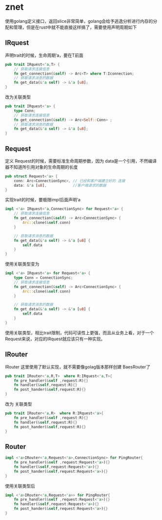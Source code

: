 # znet
使用golang定义接口，返回slice非常简单，golang会给予逃逸分析进行内存的分配和管理，但是在rust中就不能直接这样搞了，需要使用声明周期如下

## IRquest

声明trait的时候，生命周期‘a，要在T前面
```rust
pub trait IRquest<'a,T> {
    // 获取请求连接信息
    fn get_connection(&self) -> Arc<T> where T:Iconnection;
    // 获取请求消息的数据
    fn get_data(&'a self) -> &'a [u8];
}

```

改为关联类型
```rust
pub trait IRquest<'a> {
    type Conn;
    // 获取请求连接信息
    fn get_connection(&self) -> Arc<Self::Conn> ;
    // 获取请求消息的数据
    fn get_data(&'a self) -> &'a [u8];
}
```

## Request

定义 Request的时候，需要标准生命周期参数，因为 data是一个引用，不然编译器不知道所引用对象的生命周期的长度
```rust
pub struct Request<'a> {
    conn: Arc<ConnectionSync>, // 已经和客户端建立好的 连接
    data: &'a [u8],            //客户端请求的数据
}
```

实现trait的时候，要极限impl后面声明‘a
```rust
impl <'a> IRquest<'a,ConnectionSync> for Request<'a> {
    // 获取请求连接信息
    fn get_connection(&self) -> Arc<ConnectionSync> {
        Arc::clone(&self.conn)
    }

    // 获取请求消息的数据
    fn get_data(&'a self) -> &'a [u8] {
        self.data
    }
}
```

使用关联类型变为
```rust
impl <'a> IRquest<'a> for Request<'a> {
    type Conn = ConnectionSync;
    // 获取请求连接信息
    fn get_connection(&self) -> Arc<ConnectionSync> {
        Arc::clone(&self.conn)
    }

    // 获取请求消息的数据
    fn get_data(&'a self) -> &'a [u8] {
        self.data
    }
}
```
使用关联类型，相比trait限制，代码可读性上更强，而且从业务上看，对于一个Request来说，对应的IRquest就应该只有一种实现。


## IRouter

IRouter 这里使用了默认实现，就不需要像golag版本那样创建 BaesRouter了
```rust
pub trait IRouter<'a,R,T>  where R:IRquest<'a,T>{
    fn pre_handler(&self ,request:R){}
    fn handler(&self,request:R){}
    fn post_hander(&self,request:R){}
}
```

改为 关联类型
```rust
pub trait IRouter<'a,R>  where R:IRquest<'a>{
    fn pre_handler(&self ,request:R){}
    fn handler(&self,request:R){}
    fn post_hander(&self,request:R){}
}
```

## Router

```rust
impl <'a>IRouter<'a,Request<'a>,ConnectionSync> for PingRouter{
    fn pre_handler(&self ,request:Request<'a>){}
    fn handler(&self,request:Request<'a>){}
    fn post_hander(&self,request:Request<'a>){}
}
```

使用关联类型后
```rust
impl <'a>IRouter<'a,Request<'a>> for PingRouter{
    fn pre_handler(&self ,request:Request<'a>){}
    fn handler(&self,request:Request<'a>){}
    fn post_hander(&self,request:Request<'a>){}
}
```